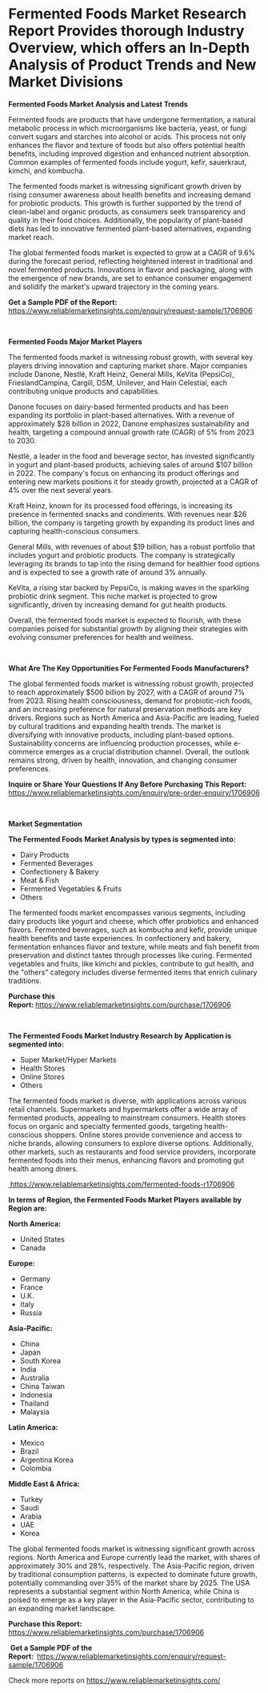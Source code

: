 <p><h1>Fermented Foods Market Research Report Provides thorough Industry Overview, which offers an In-Depth Analysis of Product Trends and New Market Divisions</h1></p><p><strong>Fermented Foods Market Analysis and Latest Trends</strong></p>
<p><p>Fermented foods are products that have undergone fermentation, a natural metabolic process in which microorganisms like bacteria, yeast, or fungi convert sugars and starches into alcohol or acids. This process not only enhances the flavor and texture of foods but also offers potential health benefits, including improved digestion and enhanced nutrient absorption. Common examples of fermented foods include yogurt, kefir, sauerkraut, kimchi, and kombucha.</p><p>The fermented foods market is witnessing significant growth driven by rising consumer awareness about health benefits and increasing demand for probiotic products. This growth is further supported by the trend of clean-label and organic products, as consumers seek transparency and quality in their food choices. Additionally, the popularity of plant-based diets has led to innovative fermented plant-based alternatives, expanding market reach.</p><p>The global fermented foods market is expected to grow at a CAGR of 9.6% during the forecast period, reflecting heightened interest in traditional and novel fermented products. Innovations in flavor and packaging, along with the emergence of new brands, are set to enhance consumer engagement and solidify the market's upward trajectory in the coming years.</p></p>
<p><strong>Get a Sample PDF of the Report:&nbsp;</strong> <a href="https://www.reliablemarketinsights.com/enquiry/request-sample/1706906?utm_campaign=2311&utm_medium=2&utm_source=Github&utm_content=ia&utm_term=14022025&utm_id=fermented-foods">https://www.reliablemarketinsights.com/enquiry/request-sample/1706906</a></p>
<p>&nbsp;</p>
<p><strong>Fermented Foods Major Market Players</strong></p>
<p><p>The fermented foods market is witnessing robust growth, with several key players driving innovation and capturing market share. Major companies include Danone, Nestlé, Kraft Heinz, General Mills, KeVita (PepsiCo), FrieslandCampina, Cargill, DSM, Unilever, and Hain Celestial, each contributing unique products and capabilities.</p><p>Danone focuses on dairy-based fermented products and has been expanding its portfolio in plant-based alternatives. With a revenue of approximately $28 billion in 2022, Danone emphasizes sustainability and health, targeting a compound annual growth rate (CAGR) of 5% from 2023 to 2030.</p><p>Nestlé, a leader in the food and beverage sector, has invested significantly in yogurt and plant-based products, achieving sales of around $107 billion in 2022. The company's focus on enhancing its product offerings and entering new markets positions it for steady growth, projected at a CAGR of 4% over the next several years.</p><p>Kraft Heinz, known for its processed food offerings, is increasing its presence in fermented snacks and condiments. With revenues near $26 billion, the company is targeting growth by expanding its product lines and capturing health-conscious consumers.</p><p>General Mills, with revenues of about $19 billion, has a robust portfolio that includes yogurt and probiotic products. The company is strategically leveraging its brands to tap into the rising demand for healthier food options and is expected to see a growth rate of around 3% annually.</p><p>KeVita, a rising star backed by PepsiCo, is making waves in the sparkling probiotic drink segment. This niche market is projected to grow significantly, driven by increasing demand for gut health products.</p><p>Overall, the fermented foods market is expected to flourish, with these companies poised for substantial growth by aligning their strategies with evolving consumer preferences for health and wellness.</p></p>
<p>&nbsp;</p>
<p><strong>What Are The Key Opportunities For Fermented Foods Manufacturers?</strong></p>
<p><p>The global fermented foods market is witnessing robust growth, projected to reach approximately $500 billion by 2027, with a CAGR of around 7% from 2023. Rising health consciousness, demand for probiotic-rich foods, and an increasing preference for natural preservation methods are key drivers. Regions such as North America and Asia-Pacific are leading, fueled by cultural traditions and expanding health trends. The market is diversifying with innovative products, including plant-based options. Sustainability concerns are influencing production processes, while e-commerce emerges as a crucial distribution channel. Overall, the outlook remains strong, driven by health, innovation, and changing consumer preferences.</p></p>
<p><strong>Inquire or Share Your Questions If Any Before Purchasing This Report:</strong> <a href="https://www.reliablemarketinsights.com/enquiry/pre-order-enquiry/1706906?utm_campaign=2311&utm_medium=2&utm_source=Github&utm_content=ia&utm_term=14022025&utm_id=fermented-foods">https://www.reliablemarketinsights.com/enquiry/pre-order-enquiry/1706906</a></p>
<p>&nbsp;</p>
<p><strong>Market Segmentation</strong></p>
<p><strong>The Fermented Foods Market Analysis by types is segmented into:</strong></p>
<p><ul><li>Dairy Products</li><li>Fermented Beverages</li><li>Confectionery & Bakery</li><li>Meat & Fish</li><li>Fermented Vegetables & Fruits</li><li>Others</li></ul></p>
<p><p>The fermented foods market encompasses various segments, including dairy products like yogurt and cheese, which offer probiotics and enhanced flavors. Fermented beverages, such as kombucha and kefir, provide unique health benefits and taste experiences. In confectionery and bakery, fermentation enhances flavor and texture, while meats and fish benefit from preservation and distinct tastes through processes like curing. Fermented vegetables and fruits, like kimchi and pickles, contribute to gut health, and the "others" category includes diverse fermented items that enrich culinary traditions.</p></p>
<p><strong>Purchase this Report:&nbsp;</strong><a href="https://www.reliablemarketinsights.com/purchase/1706906?utm_campaign=2311&utm_medium=2&utm_source=Github&utm_content=ia&utm_term=14022025&utm_id=fermented-foods">https://www.reliablemarketinsights.com/purchase/1706906</a></p>
<p>&nbsp;</p>
<p><strong>The Fermented Foods Market Industry Research by Application is segmented into:</strong></p>
<p><ul><li>Super Market/Hyper Markets</li><li>Health Stores</li><li>Online Stores</li><li>Others</li></ul></p>
<p><p>The fermented foods market is diverse, with applications across various retail channels. Supermarkets and hypermarkets offer a wide array of fermented products, appealing to mainstream consumers. Health stores focus on organic and specialty fermented goods, targeting health-conscious shoppers. Online stores provide convenience and access to niche brands, allowing consumers to explore diverse options. Additionally, other markets, such as restaurants and food service providers, incorporate fermented foods into their menus, enhancing flavors and promoting gut health among diners.</p></p>
<p><a href="https://www.reliablemarketinsights.com/fermented-foods-r1706906?utm_campaign=2311&utm_medium=2&utm_source=Github&utm_content=ia&utm_term=14022025&utm_id=fermented-foods">&nbsp;https://www.reliablemarketinsights.com/fermented-foods-r1706906</a></p>
<p><strong>In terms of Region, the Fermented Foods Market Players available by Region are:</strong></p>
<p>
    <p> <strong> North America: </strong>
        <ul>
            <li>United States</li>
            <li>Canada</li>
        </ul>
        </p> 
    <p> <strong> Europe: </strong>
        <ul>
            <li>Germany</li>
            <li>France</li>
            <li>U.K.</li>
            <li>Italy</li>
            <li>Russia</li>
        </ul>
        </p> 
    <p> <strong> Asia-Pacific: </strong>
        <ul>
            <li>China</li>
            <li>Japan</li>
            <li>South Korea</li>
            <li>India</li>
            <li>Australia</li>
            <li>China Taiwan</li>
            <li>Indonesia</li>
            <li>Thailand</li>
            <li>Malaysia</li>
        </ul>
        </p> 
    <p> <strong> Latin America: </strong>
        <ul>
            <li>Mexico</li>
            <li>Brazil</li>
            <li>Argentina Korea</li>
            <li>Colombia</li>
        </ul>
        </p> 
    <p> <strong> Middle East & Africa: </strong>
        <ul>
            <li>Turkey</li>
            <li>Saudi</li>
            <li>Arabia</li>
            <li>UAE</li>
            <li>Korea</li>
        </ul>
    </p>
    </p>
<p><p>The global fermented foods market is witnessing significant growth across regions. North America and Europe currently lead the market, with shares of approximately 30% and 28%, respectively. The Asia-Pacific region, driven by traditional consumption patterns, is expected to dominate future growth, potentially commanding over 35% of the market share by 2025. The USA represents a substantial segment within North America, while China is poised to emerge as a key player in the Asia-Pacific sector, contributing to an expanding market landscape.</p></p>
<p><strong>Purchase this Report: </strong><a href="https://www.reliablemarketinsights.com/purchase/1706906?utm_campaign=2311&utm_medium=2&utm_source=Github&utm_content=ia&utm_term=14022025&utm_id=fermented-foods">https://www.reliablemarketinsights.com/purchase/1706906</a></p>
<p>&nbsp;<strong>Get a Sample PDF of the Report:&nbsp;&nbsp;</strong><a href="https://www.reliablemarketinsights.com/enquiry/request-sample/1706906?utm_campaign=2311&utm_medium=2&utm_source=Github&utm_content=ia&utm_term=14022025&utm_id=fermented-foods">https://www.reliablemarketinsights.com/enquiry/request-sample/1706906</a></p>
<p><strong></strong></p>
<p>Check more reports on <a href="https://www.reliablemarketinsights.com/?utm_campaign=2311&utm_medium=2&utm_source=Github&utm_content=ia&utm_term=14022025&utm_id=fermented-foods">https://www.reliablemarketinsights.com/</a></p>